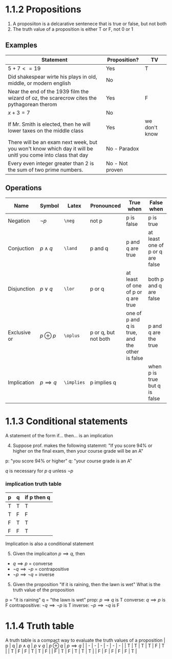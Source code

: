 # 1.1.2 Propositions

1. A proposiiton is a delcarative sentenece that is true or false, but not both 
2. The truth value of a proposition is either T or F, not 0 or 1

## Examples

| Statement  | Proposition? | TV |
| --- | --- | --- |
| $5 + 7 <= 19$ | Yes | T |
| Did shakespear wirte his plays in old, middle, or modern english | No |   |
| Near the end of the 1939 film the wizard of oz, the scarecrow cites the pythagorean therom | Yes | F |
| $x + 3 = 7$ | No | |
| If Mr. Smith is elected, then he will lower taxes on the middle class | Yes | we don't know |
| There will be an exam next week, but you won't know which day it will be unitl you come into class that day | No - Paradox | |
| Every even integer greater than 2 is the sum of two prime numbers. | No - Not proven | | 


## Operations 

| Name | Symbol | Latex | Pronounced | True when | False when | 
| --- | --- | --- | --- | --- | --- |
| Negation | $\neg p$ | `\neg` | not p | p is false | p is true |
| Conjuction | $p \land q$ | `\land` | p and q | p and q are true | at least one of p or q are false | 
| Disjunction | $p \lor q$ | `\lor` | p or q | at least of one of p or q are true | both p and q are false |
| Exclusive or | $p \oplus p$ | `\oplus` | p or q, but not both | one of p and q is true, and the other is false | p and q are the true | 
| Implication | $p \implies q$ | `\implies` | p implies q | | when p is true but q is false |


# 1.1.3 Conditional statements 

A statement of the form if... then... is an implication 

4. Suppose prof. makes the following statemnt:
"If you score 94% or higher on the final exam, then your course grade will be an A"

p: "you score 94% or higher" 
q: "your course grade is an A"

$q$ is necessary for $p$
$q$ unless $\neg p$

### implication truth table

| p | q | if p then q |
| --- | --- | --- |
| T | T | T |
| T | F | F |
| F | T | T | 
| F | F | T |


Implication is also a conditional statement 

5. Given the implicaiton $p \implies q$, then
 - $q \implies p$ = converse
 - $\neg q\implies \neg p$ = contrapositive
 - $\neg p\implies \neg q$ = inverse

5. Given the proposition "If it is raining, then the lawn is wet"
What is the truth value of the proposition

p = "it is raining"
q = "the lawn is wet"
prop: $p\implies q$ is T
converse: $q\implies p$ is F
contrapositive: $\neg q\implies\neg p$ is T
inverse: $\neg p\implies\neg q$ is F

# 1.1.4 Truth table

A truth table is a compact way to evaluate the truth values of a proposition
| p | q | $p\land q$ | $p\lor q$ | $p\oplus q$ | $p\implies q$ |
| - | - | - | - | - | - |
| T | T | T | T | F | T |
| T | F | F | T | T | F |
| F | T | F | T | T | T |
| F | F | F | F | F | T |
